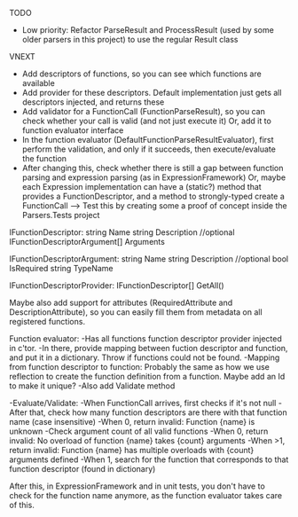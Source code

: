 TODO
- Low priority: Refactor ParseResult and ProcessResult (used by some older parsers in this project) to use the regular Result class

VNEXT

* Add descriptors of functions, so you can see which functions are available
* Add provider for these descriptors. Default implementation just gets all descriptors injected, and returns these
* Add validator for a FunctionCall (FunctionParseResult), so you can check whether your call is valid (and not just execute it)
  Or, add it to function evaluator interface
* In the function evaluator (DefaultFunctionParseResultEvaluator), first perform the validation, and only if it succeeds, then execute/evaluate the function
* After changing this, check whether there is still a gap between function parsing and expression parsing (as in ExpressionFramework)
  Or, maybe each Expression implementation can have a (static?) method that provides a FunctionDescriptor, and a method to strongly-typed create a FunctionCall
  --> Test this by creating some a proof of concept inside the Parsers.Tests project

IFunctionDescriptor:
string Name
string Description //optional
IFunctionDescriptorArgument[] Arguments

IFunctionDescriptorArgument:
string Name
string Description //optional
bool IsRequired
string TypeName

IFunctionDescriptorProvider:
IFunctionDescriptor[] GetAll()

Maybe also add support for attributes (RequiredAttribute and DescriptionAttribute), so you can easily fill them from metadata on all registered functions.

Function evaluator:
-Has all functions function descriptor provider injected in c'tor.
-In there, provide mapping between fuction descriptor and function, and put it in a dictionary. Throw if functions could not be found.
-Mapping from function descriptor to function: Probably the same as how we use reflection to create the function definition from a function. Maybe add an Id to make it unique?
-Also add Validate method

-Evaluate/Validate:
-When FunctionCall arrives, first checks if it's not null
-After that, check how many function descriptors are there with that function name (case insensitive)
-When 0, return invalid: Function {name} is unknown
-Check argument count of all valid functions
-When 0, return invalid: No overload of function {name} takes {count} arguments
-When >1, return invalid: Function {name} has multiple overloads with {count} arguments defined
-When 1, search for the function that corresponds to that function descriptor (found in dictionary)

After this, in ExpressionFramework and in unit tests, you don't have to check for the function name anymore, as the function evaluator takes care of this.
